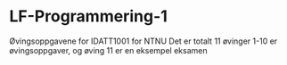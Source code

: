 # LF-Programmering-1
Øvingsoppgavene for IDATT1001 for NTNU
Det er totalt 11 øvinger 1-10 er øvingsoppgaver, og øving 11 er en eksempel eksamen
